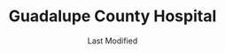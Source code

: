 ---
layout: location-page
date: Last Modified
description: "Local COVID-19 testing is available at Guadalupe County Hospital in Santa Rosa, New Mexico, USA."
permalink: "locations/new-mexico/santa-rosa/guadalupe-county-hospital/"
tags:
  - locations
  - new-mexico
title: Guadalupe County Hospital
uniqueName: guadalupe-county-hospital
state: New Mexico
stateAbbr: NM
hood: "Guadalupe County"
address: "117 Camino De Vida #100"
city: "Santa Rosa"
zip: "88435"
zipsNearby: "87711 88417 88321 88119 88421 88121 87724 87701 88427 87731 87070 88431 87560 87538 88435 87569 88134 88439 88401 88416 88433 88353 87583 87750 87753 88136" 
mapUrl: "http://maps.apple.com/?q=Guadalupe+County+Hospital&address=117+Camino+De+Vida+100,Santa+Rosa,New+Mexico,88435"
locationType: Walk-in
phone: "575-472-3417"
website: "https://www.gchnm.org/"
onlineBooking: undefined
closed: undefined
closedUpdate: May 18th, 2020
notes: "By appointment only. Requires phone screen."
days: Contact for hours of operation.
ctaMessage: Learn more
ctaUrl: "https://www.gchnm.org/"
---